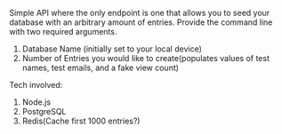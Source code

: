 Simple API where the only endpoint is one that allows you to seed your database with an arbitrary amount of entries.
Provide the command line with two required arguments.
1) Database Name (initially set to your local device)
2) Number of Entries you would like to create(populates values of test names, test emails, and a fake view count)

Tech involved:
1) Node.js
2) PostgreSQL
3) Redis(Cache first 1000 entries?)

